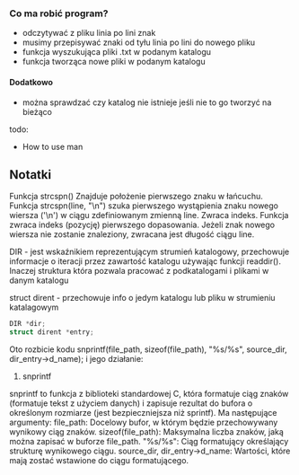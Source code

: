 ### Co ma robić program?
- odczytywać z pliku linia po lini znak
- musimy przepisywać znaki od tyłu linia po lini do nowego pliku
- funkcja wyszukująca pliki .txt w podanym katalogu
- funkcja tworząca nowe pliki w podanym katalogu

#### Dodatkowo
- można sprawdzać czy katalog nie istnieje jeśli nie to go tworzyć na bieżąco

todo:
- How to use man

## Notatki
Funkcja strcspn()
Znajduje położenie pierwszego znaku w łańcuchu. Funkcja strcspn(line, "\n") szuka pierwszego wystąpienia znaku nowego wiersza ('\n') w ciągu zdefiniowanym zmienną line.
Zwraca indeks. Funkcja zwraca indeks (pozycję) pierwszego dopasowania. Jeżeli znak nowego wiersza nie zostanie znaleziony, zwracana jest długość ciągu line.

DIR - jest wskaźnikiem reprezentującym strumień katalogowy, przechowuje informacje o iteracji
przez zawartość katalogu używając funkcji readdir(). 
Inaczej struktura która pozwala pracować z podkatalogami i plikami w danym katalogu

struct dirent - przechowuje info o jedym katalogu lub pliku w strumieniu katalagowym
```c
DIR *dir;
struct dirent *entry;
```
Oto rozbicie kodu snprintf(file_path, sizeof(file_path), "%s/%s", source_dir, dir_entry->d_name); i jego działanie:

1. snprintf

snprintf to funkcja z biblioteki standardowej C, która formatuje ciąg znaków (formatuje tekst z użyciem danych) i zapisuje rezultat do bufora o określonym rozmiarze (jest bezpieczniejsza niż sprintf). Ma następujące argumenty:
file_path: Docelowy bufor, w którym będzie przechowywany wynikowy ciąg znaków.
sizeof(file_path): Maksymalna liczba znaków, jaką można zapisać w buforze file_path.
"%s/%s": Ciąg formatujący określający strukturę wynikowego ciągu.
source_dir, dir_entry->d_name: Wartości, które mają zostać wstawione do ciągu formatującego.